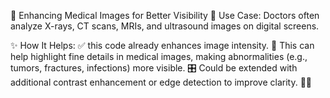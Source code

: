 🩻 Enhancing Medical Images for Better Visibility
🔬 Use Case: Doctors often analyze X-rays, CT scans, MRIs, and ultrasound images on digital screens.

✨ How It Helps:
✅ this code already enhances image intensity.
🧐 This can help highlight fine details in medical images, making abnormalities (e.g., tumors, fractures, infections) more visible.
🎛️ Could be extended with additional contrast enhancement or edge detection to improve clarity.
🚀🧠
